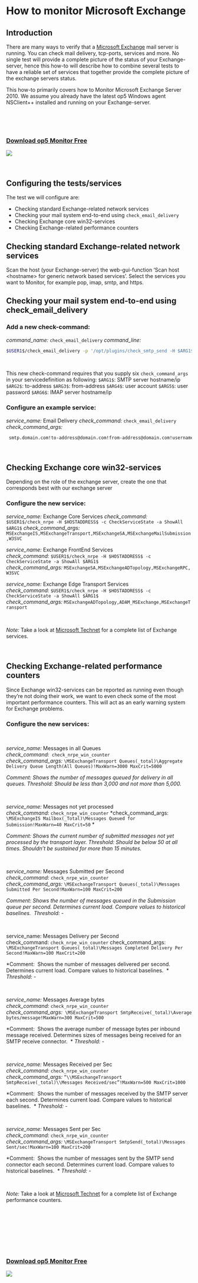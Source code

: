 # How to monitor Microsoft Exchange

## Introduction

There are many ways to verify that a [Microsoft Exchange](http://en.wikipedia.org/wiki/Microsoft_Exchange_Server) mail server is running. You can check mail delivery, tcp-ports, services and more. No single test will provide a complete picture of the status of your Exchange-server, hence this how-to will describe how to combine several tests to have a reliable set of services that together provide the complete picture of the exchange servers status.

This how-to primarily covers how to Monitor Microsoft Exchange Server 2010. We assume you already have the latest op5 Windows agent NSClient++ installed and running on your Exchange-server.

 

 

### [Download op5 Monitor Free](https://www.op5.com/download-op5-monitor/)

[![](attachments/688465/16155433.png)](https://www.op5.com/download-op5-monitor/)

 

## Configuring the tests/services

The test we will configure are:

-   Checking standard Exchange-related network services
-   Checking your mail system end-to-end using `check_email_delivery`
-   Checking Exchange core win32-services
-   Checking Exchange-related performance counters

## Checking standard Exchange-related network services

Scan the host (your Exchange-server) the web-gui-function ‘Scan host \<hostname\> for generic network based services’. Select the services you want to Monitor, for example pop, imap, smtp, and https.

## Checking your mail system end-to-end using check\_email\_delivery

### Add a new check-command:

*command\_name:* `check_email_delivery`
 *command\_line:*

``` {.bash data-syntaxhighlighter-params="brush: bash; gutter: false; theme: Confluence" data-theme="Confluence" style="brush: bash; gutter: false; theme: Confluence"}
$USER1$/check_email_delivery -p '/opt/plugins/check_smtp_send -H $ARG1$ --mailto $ARG2$ --mailfrom $ARG3$ -U $ARG4$ -P $ARG5$ --header "Subject: op5 Monitor Test"' -p '/opt/plugins/check_imap_receive -H $ARG6$ -U $ARG4$ -P $ARG5$ -s SUBJECT -s "op5 Monitor Test"'
```

 

This new check-command requires that you supply six `check_command_args` in your servicedefinition as following:
`$ARG1$`: SMTP server hostname/ip
`$ARG2$`: to-address
`$ARG3$`: from-address
`$ARG4$`: user account
`$ARG5$`: user password
`$ARG6$`: IMAP server hostname/ip

### Configure an example service:

*service\_name:* Email Delivery
 *check\_command:* `check_email_delivery`
 *check\_command\_args:*

``` {.bash data-syntaxhighlighter-params="brush: bash; gutter: false; theme: Confluence" data-theme="Confluence" style="brush: bash; gutter: false; theme: Confluence"}
 smtp.domain.com!to-address@domain.com!from-address@domain.com!username!secret!imap.domain.com
```

 

## Checking Exchange core win32-services

Depending on the role of the exchange server, create the one that corresponds best with our exchange server

### Configure the new service:

*service\_name:* Exchange Core Services
 *check\_command:* `$USER1$/check_nrpe -H $HOSTADDRESS$ -c CheckServiceState -a ShowAll $ARG1$`
 *check\_command\_args:* `MSExchangeIS,MSExchangeTransport,MSExchangeSA,MSExchangeMailSubmission,W3SVC`

*service\_name:* Exchange FrontEnd Services
 *check\_command:* `$USER1$/check_nrpe -H $HOSTADDRESS$ -c CheckServiceState -a ShowAll $ARG1$`
 *check\_command\_args:* `MSExchangeSA,MSExchangeADTopology,MSExchangeRPC,W3SVC`

*service\_name:* Exchange Edge Transport Services
 *check\_command:* `$USER1$/check_nrpe -H $HOSTADDRESS$ -c CheckServiceState -a ShowAll $ARG1$`
 *check\_command\_args:* `MSExchangeADTopology,ADAM_MSExchange,MSExchangeTransport`

 

*Note:* Take a look at [Microsoft Technet](http://technet.microsoft.com/en-us/library/ee423542.aspx "Overview of Services Installed by Exchange Setup") for a complete list of Exchange services.

 

## Checking Exchange-related performance counters

Since Exchange win32-services can be reported as running even though they’re not doing their work, we want to even check some of the most important performance counters. This will act as an early warning system for Exchange problems.

### Configure the new services:

 

*service\_name:* Messages in all Queues
 *check\_command:*` check_nrpe_win_counter`
 *check\_command\_args:* `\MSExchangeTransport Queues(_total)\Aggregate Delivery Queue Length(All Queues)!MaxWarn=3000 MaxCrit=5000`

*Comment: Shows the number of messages queued for delivery in all queues. Threshold: Should be less than 3,000 and not more than 5,000.*

 

*service\_name:* Messages not yet processed
 *check\_command:* `check_nrpe_win_counter`
 *check\_command\_args: `\MSExchangeIS Mailbox(_Total)\Messages Queued for Submission!MaxWarn=40 MaxCrit=50`
*

*Comment: Shows the current number of submitted messages not yet processed by the transport layer. Threshold: Should be below 50 at all times. Shouldn’t be sustained for more than 15 minutes.*

 

*service\_name:* Messages Submitted per Second
 *check\_command:* `check_nrpe_win_counter`
 *check\_command\_args:* `\MSExchangeTransport Queues(_total)\Messages Submitted Per Second!MaxWarn=100 MaxCrit=200`

*Comment: Shows the number of messages queued in the Submission queue per second. Determines current load. Compare values to historical baselines.  Threshold: -*

 

service\_name: Messages Delivery per Second
 check\_command: `check_nrpe_win_counter`
 check\_command\_args: `\MSExchangeTransport Queues(_total)\Messages Completed Delivery Per Second!MaxWarn=100 MaxCrit=200`

*Comment:  Shows the number of messages delivered per second. Determines current load. Compare values to historical baselines.  * *Threshold:* *-*

 

*service\_name:* Messages Average bytes
 *check\_command:* `check_nrpe_win_counter`
 *check\_command\_args:*` \MSExchangeTransport SmtpReceive(_total)\Average bytes/message!MaxWarn=300 MaxCrit=500`

*Comment:  Shows the average number of message bytes per inbound message received. Determines sizes of messages being received for an SMTP receive connector.  * *Threshold:* -

 

*service\_name:* Messages Received per Sec
 *check\_command:* `check_nrpe_win_counter`
 *check\_command\_args:* `”\\MSExchangeTransport SmtpReceive(_total)\\Messages Received/sec”!MaxWarn=500 MaxCrit=1000`

*Comment:  Shows the number of messages received by the SMTP server each second. Determines current load. Compare values to historical baselines.  * *Threshold:* -

 

*service\_name:* Messages Sent per Sec
 *check\_command:* `check_nrpe_win_counter`
 *check\_command\_args:* `\MSExchangeTransport SmtpSend(_total)\Messages Sent/sec!MaxWarn=100 MaxCrit=200`

*Comment:  Shows the number of messages sent by the SMTP send connector each second. Determines current load. Compare values to historical baselines.  * *Threshold:* -

 

*Note:* Take a look at [Microsoft Technet](http://technet.microsoft.com/en-us/library/dd335215.aspx "Performance and Scalability Counters and Thresholds") for a complete list of Exchange performance counters.

 

 

 

 

### [Download op5 Monitor Free](https://www.op5.com/download-op5-monitor/)

[![](attachments/688465/16155433.png)](https://www.op5.com/download-op5-monitor/)

 

